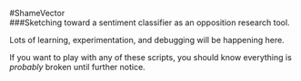 #ShameVector                                                                  
###Sketching toward a sentiment classifier as an opposition research tool.

Lots of learning, experimentation, and debugging will be happening here.

If you want to play with any of these scripts, you should know everything is *probably* broken until further notice.
